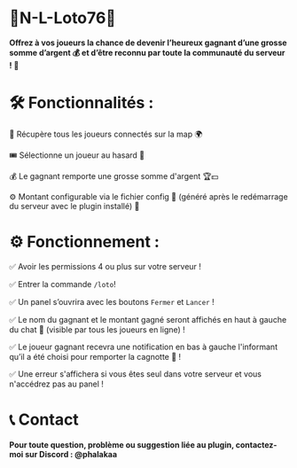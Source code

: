 # 🎰N-L-Loto76🎰
**Offrez à vos joueurs la chance de devenir l’heureux gagnant d’une grosse somme d’argent 💰 et d’être reconnu par toute la communauté du serveur !  🌟**

# 🛠️ Fonctionnalités :
🔎 Récupère tous les joueurs connectés sur la map 🌍

🎟️ Sélectionne un joueur au hasard 🎲

💰 Le gagnant remporte une grosse somme d'argent 🏆💵

⚙️ Montant configurable via le fichier config 📝 (généré après le redémarrage du serveur avec le plugin installé) 🔄

# ⚙️ Fonctionnement :
✅ Avoir les permissions 4 ou plus sur votre serveur !

✅ Entrer la commande ```/loto```! 

✅ Un panel s’ouvrira avec les boutons ```Fermer``` et ```Lancer``` !

✅ Le nom du gagnant et le montant gagné seront affichés en haut à gauche du chat 📢 (visible par tous les joueurs en ligne) !

✅ Le joueur gagnant recevra une notification en bas à gauche l'informant qu’il a été choisi pour remporter la cagnotte 🎉 !

✅ Une erreur s'affichera si vous êtes seul dans votre serveur et vous n'accédrez pas au panel !

# 📞 Contact
**Pour toute question, problème ou suggestion liée au plugin, contactez-moi sur Discord : @phalakaa**
